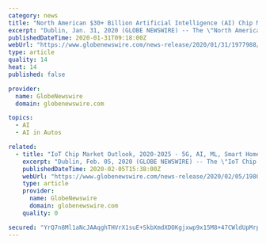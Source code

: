 ```yaml
---
category: news
title: "North American $30+ Billion Artificial Intelligence (AI) Chip Market Outlook to 2027: Projecting a CAGR of 32%"
excerpt: "Dublin, Jan. 31, 2020 (GLOBE NEWSWIRE) -- The \"North America Artificial Intelligence Chip Market to 2027 - Regional Analysis and Forecasts"
publishedDateTime: 2020-01-31T09:18:00Z
webUrl: "https://www.globenewswire.com/news-release/2020/01/31/1977988/0/en/North-American-30-Billion-Artificial-Intelligence-AI-Chip-Market-Outlook-to-2027-Projecting-a-CAGR-of-32.html"
type: article
quality: 14
heat: 14
published: false

provider:
  name: GlobeNewswire
  domain: globenewswire.com

topics:
  - AI
  - AI in Autos

related:
  - title: "IoT Chip Market Outlook, 2020-2025 - 5G, AI, ML, Smart Homes, Smart Cities, and IoT Connected Devices in Electronics & Automotive Will Drive Growth"
    excerpt: "Dublin, Feb. 05, 2020 (GLOBE NEWSWIRE) -- The \"IoT Chip Market - Growth, Trends, and Forecast (2020 - 2025)\" report has been added to ResearchAndMarkets.com's offering. The global IoT chip market is expected to register a CAGR of 13."
    publishedDateTime: 2020-02-05T15:38:00Z
    webUrl: "https://www.globenewswire.com/news-release/2020/02/05/1980393/0/en/IoT-Chip-Market-Outlook-2020-2025-5G-AI-ML-Smart-Homes-Smart-Cities-and-IoT-Connected-Devices-in-Electronics-Automotive-Will-Drive-Growth.html"
    type: article
    provider:
      name: GlobeNewswire
      domain: globenewswire.com
    quality: 0

secured: "YrQ7n8Ml1aNcJAAqghTHVrX1suE+SkbXmdXDOKgjxwp9x15M8+47CWldUpMrpssU4tb7gjNRQqpUl7fFNPlT7eVpo0d9mWwiwsfP40N80ZtuSh0phqIDNWN+rMpHWsdN+RBQ9MrTwptU1mLIspOnuba6v+YkYAN9VtixKAT2CuTOijU4ncNkF3NWF9dcS2LkgkglQjP3tIrmuM18uO6fSqiCcU0jDiT+ypkChAgRWR3SV6Y+pvuHsppJ2nyApbxN4xOC+2TXVzMQ5csYgzuAIDZkFm/7USap9jdNFFk/HsKE/BrwjSaFd5nj+VivCtj9;WKUJB/FcPKpHi0hwZNwOKQ=="
---
```


